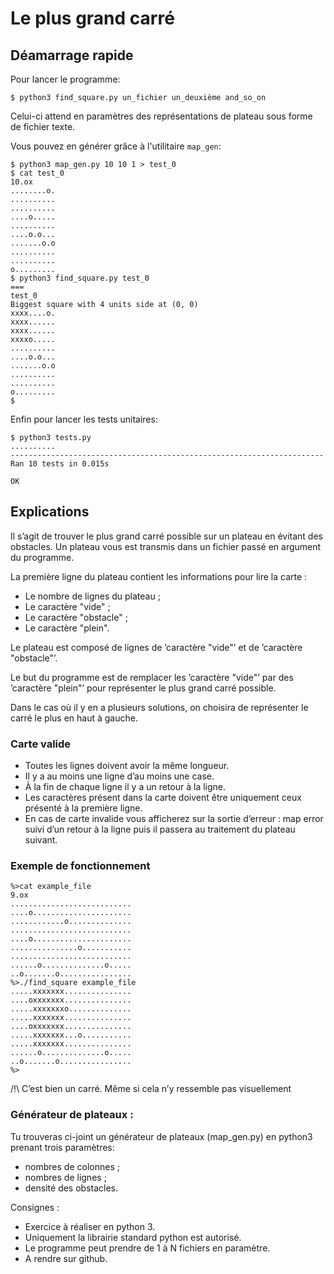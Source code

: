 # Le plus grand carré

## Déamarrage rapide

Pour lancer le programme:

```
$ python3 find_square.py un_fichier un_deuxième and_so_on
```

Celui-ci attend en paramètres des représentations de plateau sous forme de fichier texte.

Vous pouvez en générer grâce à l'utilitaire `map_gen`:
```
$ python3 map_gen.py 10 10 1 > test_0
$ cat test_0
10.ox
........o.
..........
..........
....o.....
..........
....o.o...
.......o.o
..........
..........
o.........
$ python3 find_square.py test_0
===
test_0
Biggest square with 4 units side at (0, 0)
xxxx....o.
xxxx......
xxxx......
xxxxo.....
..........
....o.o...
.......o.o
..........
..........
o.........
$
```

Enfin pour lancer les tests unitaires:

```
$ python3 tests.py 
..........
----------------------------------------------------------------------
Ran 10 tests in 0.015s

OK
```

## Explications

Il s’agit de trouver le plus grand carré possible sur un plateau en évitant des obstacles.
Un plateau vous est transmis dans un fichier passé en argument du programme.

La première ligne du plateau contient les informations pour lire la carte :

  * Le nombre de lignes du plateau ;
  * Le caractère "vide" ;
  * Le caractère "obstacle" ;
  * Le caractère "plein".
  
Le plateau est composé de lignes de ’caractère "vide"’ et de ’caractère "obstacle"’.

Le but du programme est de remplacer les ’caractère "vide"’ par des ’caractère "plein"’ pour
représenter le plus grand carré possible.

Dans le cas où il y en a plusieurs solutions, on choisira de représenter le carré le plus en haut à
gauche.

### Carte valide
* Toutes les lignes doivent avoir la même longueur.
* Il y a au moins une ligne d’au moins une case.
* À la fin de chaque ligne il y a un retour à la ligne.
* Les caractères présent dans la carte doivent être uniquement ceux présenté à la première ligne.
* En cas de carte invalide vous afficherez sur la sortie d’erreur : map error suivi d’un retour à la
ligne puis il passera au traitement du plateau suivant.


### Exemple de fonctionnement
```
%>cat example_file
9.ox
...........................
....o......................
............o..............
...........................
....o......................
...............o...........
...........................
......o..............o.....
..o.......o................
%>./find_square example_file
.....xxxxxxx...............
....oxxxxxxx...............
.....xxxxxxxo..............
.....xxxxxxx...............
....oxxxxxxx...............
.....xxxxxxx...o...........
.....xxxxxxx...............
......o..............o.....
..o.......o................
%>
```
/!\ C’est bien un carré. Même si cela n’y ressemble pas visuellement

### Générateur de plateaux :
Tu trouveras ci-joint un générateur de plateaux (map_gen.py) en python3 prenant trois
paramètres:
- nombres de colonnes ;
- nombres de lignes ;
- densité des obstacles.

Consignes :
- Exercice à réaliser en python 3.
- Uniquement la librairie standard python est autorisé.
- Le programme peut prendre de 1 à N fichiers en paramètre.
- A rendre sur github.
